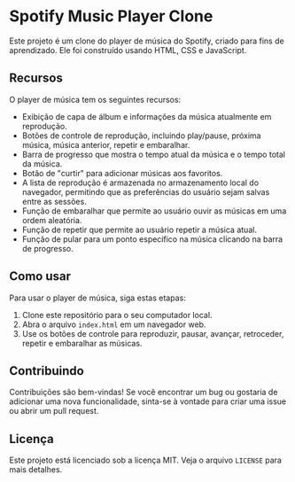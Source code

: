 # Spotify Music Player Clone

Este projeto é um clone do player de música do Spotify, criado para fins de aprendizado. Ele foi construído usando HTML, CSS e JavaScript.

## Recursos

O player de música tem os seguintes recursos:

- Exibição de capa de álbum e informações da música atualmente em reprodução.
- Botões de controle de reprodução, incluindo play/pause, próxima música, música anterior, repetir e embaralhar.
- Barra de progresso que mostra o tempo atual da música e o tempo total da música.
- Botão de "curtir" para adicionar músicas aos favoritos.
- A lista de reprodução é armazenada no armazenamento local do navegador, permitindo que as preferências do usuário sejam salvas entre as sessões.
- Função de embaralhar que permite ao usuário ouvir as músicas em uma ordem aleatória.
- Função de repetir que permite ao usuário repetir a música atual.
- Função de pular para um ponto específico na música clicando na barra de progresso.

## Como usar

Para usar o player de música, siga estas etapas:

1. Clone este repositório para o seu computador local.
2. Abra o arquivo `index.html` em um navegador web.
3. Use os botões de controle para reproduzir, pausar, avançar, retroceder, repetir e embaralhar as músicas.

## Contribuindo

Contribuições são bem-vindas! Se você encontrar um bug ou gostaria de adicionar uma nova funcionalidade, sinta-se à vontade para criar uma issue ou abrir um pull request.

## Licença

Este projeto está licenciado sob a licença MIT. Veja o arquivo `LICENSE` para mais detalhes.
